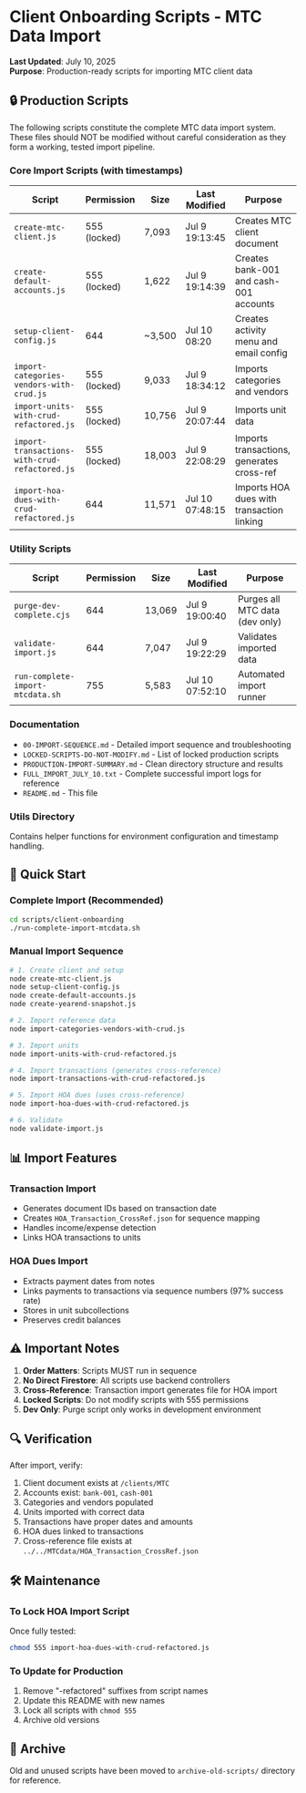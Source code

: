 # Client Onboarding Scripts - MTC Data Import

**Last Updated**: July 10, 2025  
**Purpose**: Production-ready scripts for importing MTC client data

## 🔒 Production Scripts

The following scripts constitute the complete MTC data import system. These files should NOT be modified without careful consideration as they form a working, tested import pipeline.

### Core Import Scripts (with timestamps)

| Script | Permission | Size | Last Modified | Purpose |
|--------|------------|------|---------------|---------|
| `create-mtc-client.js` | 555 (locked) | 7,093 | Jul 9 19:13:45 | Creates MTC client document |
| `create-default-accounts.js` | 555 (locked) | 1,622 | Jul 9 19:14:39 | Creates bank-001 and cash-001 accounts |
| `setup-client-config.js` | 644 | ~3,500 | Jul 10 08:20 | Creates activity menu and email config |
| `import-categories-vendors-with-crud.js` | 555 (locked) | 9,033 | Jul 9 18:34:12 | Imports categories and vendors |
| `import-units-with-crud-refactored.js` | 555 (locked) | 10,756 | Jul 9 20:07:44 | Imports unit data |
| `import-transactions-with-crud-refactored.js` | 555 (locked) | 18,003 | Jul 9 22:08:29 | Imports transactions, generates cross-ref |
| `import-hoa-dues-with-crud-refactored.js` | 644 | 11,571 | Jul 10 07:48:15 | Imports HOA dues with transaction linking |

### Utility Scripts

| Script | Permission | Size | Last Modified | Purpose |
|--------|------------|------|---------------|---------|
| `purge-dev-complete.cjs` | 644 | 13,069 | Jul 9 19:00:40 | Purges all MTC data (dev only) |
| `validate-import.js` | 644 | 7,047 | Jul 9 19:22:29 | Validates imported data |
| `run-complete-import-mtcdata.sh` | 755 | 5,583 | Jul 10 07:52:10 | Automated import runner |

### Documentation

- `00-IMPORT-SEQUENCE.md` - Detailed import sequence and troubleshooting
- `LOCKED-SCRIPTS-DO-NOT-MODIFY.md` - List of locked production scripts
- `PRODUCTION-IMPORT-SUMMARY.md` - Clean directory structure and results
- `FULL_IMPORT_JULY_10.txt` - Complete successful import logs for reference
- `README.md` - This file

### Utils Directory

Contains helper functions for environment configuration and timestamp handling.

## 🚀 Quick Start

### Complete Import (Recommended)

```bash
cd scripts/client-onboarding
./run-complete-import-mtcdata.sh
```

### Manual Import Sequence

```bash
# 1. Create client and setup
node create-mtc-client.js
node setup-client-config.js
node create-default-accounts.js
node create-yearend-snapshot.js

# 2. Import reference data
node import-categories-vendors-with-crud.js

# 3. Import units
node import-units-with-crud-refactored.js

# 4. Import transactions (generates cross-reference)
node import-transactions-with-crud-refactored.js

# 5. Import HOA dues (uses cross-reference)
node import-hoa-dues-with-crud-refactored.js

# 6. Validate
node validate-import.js
```

## 📊 Import Features

### Transaction Import
- Generates document IDs based on transaction date
- Creates `HOA_Transaction_CrossRef.json` for sequence mapping
- Handles income/expense detection
- Links HOA transactions to units

### HOA Dues Import
- Extracts payment dates from notes
- Links payments to transactions via sequence numbers (97% success rate)
- Stores in unit subcollections
- Preserves credit balances

## ⚠️ Important Notes

1. **Order Matters**: Scripts MUST run in sequence
2. **No Direct Firestore**: All scripts use backend controllers
3. **Cross-Reference**: Transaction import generates file for HOA import
4. **Locked Scripts**: Do not modify scripts with 555 permissions
5. **Dev Only**: Purge script only works in development environment

## 🔍 Verification

After import, verify:
1. Client document exists at `/clients/MTC`
2. Accounts exist: `bank-001`, `cash-001`
3. Categories and vendors populated
4. Units imported with correct data
5. Transactions have proper dates and amounts
6. HOA dues linked to transactions
7. Cross-reference file exists at `../../MTCdata/HOA_Transaction_CrossRef.json`

## 🛠️ Maintenance

### To Lock HOA Import Script
Once fully tested:
```bash
chmod 555 import-hoa-dues-with-crud-refactored.js
```

### To Update for Production
1. Remove "-refactored" suffixes from script names
2. Update this README with new names
3. Lock all scripts with `chmod 555`
4. Archive old versions

## 📁 Archive

Old and unused scripts have been moved to `archive-old-scripts/` directory for reference.